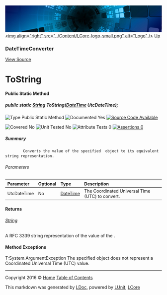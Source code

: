 ![](../Content/LCore-banner-small.png "")
[&lt;img align=&quot;right&quot; src=&quot;../Content/LCore-logo-small.png&quot; alt=&quot;Logo&quot; /&gt;](../../README.md)
[Up](DateTimeConverter.md)

### DateTimeConverter
[View Source](../Tools/DateTimeConverter.cs)

# ToString

#### Public Static Method

##### public static <a href="https://msdn.microsoft.com/en-us/library/system.string.aspx" alt="">String</a> ToString(<a href="https://msdn.microsoft.com/en-us/library/system.datetime.aspx" alt="">DateTime</a> UtcDateTime);

![Type Public Static Method](http://b.repl.ca/v1/Type-Public%20Static%20Method-blue.png "")     ![Documented Yes](http://b.repl.ca/v1/Documented-Yes-brightgreen.png "") [![Source Code Available](http://b.repl.ca/v1/Source%20Code-Available-brightgreen.png "")](../Tools/DateTimeConverter.cs#L)

![Covered No](http://b.repl.ca/v1/Covered-No-red.png "") ![Unit Tested No](http://b.repl.ca/v1/Unit%20Tested-No-lightgrey.png "") ![Attribute Tests 0](http://b.repl.ca/v1/Attribute%20Tests-0-lightgrey.png "") [![Assertions 0](http://b.repl.ca/v1/Assertions-0-lightgrey.png "")](../Tools/DateTimeConverter.cs)

##### Summary

            Converts the value of the specified  object to its equivalent string representation.
            

###### Parameters

Parameter | Optional | Type | Description
:---  | :---  | :---  | :--- 
UtcDateTime | No | [DateTime](https://msdn.microsoft.com/en-us/library/system.datetime.aspx) | The Coordinated Universal Time (UTC)  to convert.


#### Returns

###### [String](https://msdn.microsoft.com/en-us/library/system.string.aspx)
A RFC 3339 string representation of the value of the .

#### Method Exceptions
T:System.ArgumentException The specified  object does not represent a Coordinated Universal Time (UTC) value.



---

Copyright 2016 &copy; [Home](../../README.md) [Table of Contents](../../TableOfContents.md)

This markdown was generated by [LDoc](https://github.com/CodeSingularity/LDoc), powered by [LUnit](https://github.com/CodeSingularity/LUnit), [LCore](https://github.com/CodeSingularity/LCore)
